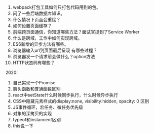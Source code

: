 1. webpack打包工具如何只打包代码用到的包。
2. 问了一些后端数据库知识。
3. 什么情况下页面会重绘？
4. 如何设置页面缓存？ 
5. 前端跨页面通信，你知道哪些方法？面试官提到了Service Worker
6. 什么是跨域，工作中如何实现跨域。
7. ES6新增的异步方法有哪些。
8. 浏览器输入url到页面最后呈现 有哪些过程？
9. 浏览器发一个请求前会做什么？option方法
10. HTTP状态码有哪些？



2020:

1.  自己实现一个Promise
2.  箭头函数和普通函数区别
3.  react中setState什么时候同步执行，什么时候异步执行
4.  CSS中隐藏元素样式的display:none, visibility:hidden, opacity: 0 区别
5.  JS事件循环，宏任务、微任务优先级
6.  对象的深拷贝的实现
7.  typeof和instanceof区别
8.  this说一下
